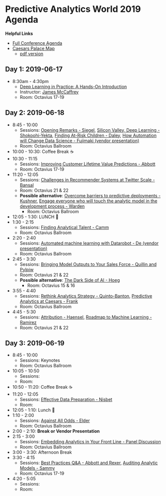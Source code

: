 # Predictive Analytics World 2019 Agenda

__Helpful Links__

 - [Full Conference Agenda](https://www.predictiveanalyticsworld.com/lasvegas/agenda/)
 - [Caesars Palace Map](https://www.caesars.com/caesars-palace/caesars-palace-map)
     + [pdf version](https://www.caesars.com/content/dam/clv/Property/Maps/clv-property-map-042018.pdf)

## Day 1: 2019-06-17

 - 8:30am - 4:30pm
     + [Deep Learning in Practice: A Hands-On Introduction](https://www.predictiveanalyticsworld.com/lasvegas/workshops/deep-learning-in-practice-a-hands-on-introduction/)
     + Instructor: [James McCaffrey](https://jamesmccaffrey.wordpress.com/)
     + Room: Octavius 17-19

## Day 2: 2019-06-18

 - 8:45 - 10:00
     + Sessions: [Opening Remarks - Siegel](https://www.predictiveanalyticsworld.com/lasvegas/agenda-details/#session62921), [Silicon Valley, Deep Learning - Shokoohi-Yekta](https://www.predictiveanalyticsworld.com/lasvegas/agenda-details/#session62931), [Finding At-Risk Children - Daley](https://www.predictiveanalyticsworld.com/lasvegas/agenda-details/#session62941), [How Automation will Change Data Science - Fujimaki (vendor presentation)](https://www.predictiveanalyticsworld.com/lasvegas/agenda-details/#session62951)
     + Room: Octavius Ballroom
 - 10:00 - 10:30: Coffee Break :coffee:
 - 10:30 - 11:15
     + Sessions: [Improving Customer Lifetime Value Predictions - Abbott](https://www.predictiveanalyticsworld.com/lasvegas/agenda-details/#session62981)
     + Room: Octavius 17-19
 - 11:20 - 12:05
     + Sessions: [Challenges in Recommender Systems at Twitter Scale - Bansal](https://www.predictiveanalyticsworld.com/lasvegas/agenda-details/#session63031)
     + Room: Octavius 21 & 22
     + __Possible alternative__: [Overcome barriers to predictive deployments - Kushner](https://www.predictiveanalyticsworld.com/lasvegas/agenda-details/#session63011), [Engage everyone who will touch the analytic model in the development process - Warden](https://www.predictiveanalyticsworld.com/lasvegas/agenda-details/#session63012)
         * Room: Octavius Ballroom
 - 12:05 - 1:30: LUNCH :fork_and_knife:
 - 1:30 - 2:15
     + Sessions: [Finding Analytical Talent - Camm](https://www.predictiveanalyticsworld.com/lasvegas/agenda-details/#session63051)
     + Room: Octavius Ballroom
 - 2:20 - 2:40
     + Sessions: [Automated machine learning with Datarobot - De (vendor presentation)](https://www.predictiveanalyticsworld.com/lasvegas/agenda-details/#session63061)
     + Room: Octavius Ballroom
 - 2:45 - 3:30
     + Sessions: [Bringing Model Outputs to Your Sales Force - Quillin and Pylpiw](https://www.predictiveanalyticsworld.com/lasvegas/agenda-details/agenda/#session63101)
     + Room: Octavius 21 & 22
     + __Possible alternative__: [The Dark Side of AI - Hoeg](https://www.predictiveanalyticsworld.com/lasvegas/agenda-details/#session64131)
         * Room: Octavius 15 & 16
 - 3:55 - 4:40
     + Sessions: [Rethink Analytics Strategy - Quinto-Banton](https://www.predictiveanalyticsworld.com/lasvegas/agenda-details/#session63121), [Predictive Analytics at Caesars - Frank](https://www.predictiveanalyticsworld.com/lasvegas/agenda-details/#session63122)
     + Room: Octavius Ballroom
 - 4:45 - 5:30
     + Sessions: [Attribution - Haensel](https://www.predictiveanalyticsworld.com/lasvegas/agenda-details/#session63181), [Roadmap to Machine Learning - Ramirez](https://www.predictiveanalyticsworld.com/lasvegas/agenda-details/#session63182)
     + Room: Octavius 21 & 22


## Day 3: 2019-06-19

 - 8:45 - 10:00
     + Sessions: Keynotes
     + Room: Octavius Ballroom
 - 10:05 - 10:50
     + Sessions:
     + Room:
 - 10:50 - 11:20: Coffee Break :coffee:
 - 11:20 - 12:05
     + Sessions: [Effective Data Preparation - Nisbet](https://www.predictiveanalyticsworld.com/lasvegas/agenda-details/#session63321)
     + Room: 
 - 12:05 - 1:10: Lunch :fork_and_knife:
 - 1:10 - 2:00
     + Sessions: [Against All Odds - Elder](https://www.predictiveanalyticsworld.com/lasvegas/agenda-details/#session63761)
     + Room: Octavius Ballroom
 - 2:00 - 2:10: __Break or Vendor Presentation__
 - 2:15 - 3:00
     + Sessions: [Embedding Analytics in Your Front Line - Panel Discussion](https://www.predictiveanalyticsworld.com/lasvegas/agenda-details/#session63351)
     + Room: Octavius Ballroom
 - 3:00 - 3:30: Afternoon Break
 - 3:30 - 4:15
     + Sessions: [Best Practices Q&A - Abbott and Rexer](https://www.predictiveanalyticsworld.com/lasvegas/agenda-details/#session63381), [Auditing Analytic Models - Sammy](https://www.predictiveanalyticsworld.com/lasvegas/agenda-details/#session63382)
     + Room: Octavius 17-19
 - 4:20 - 5:05
     + Sessions:
     + Room:
